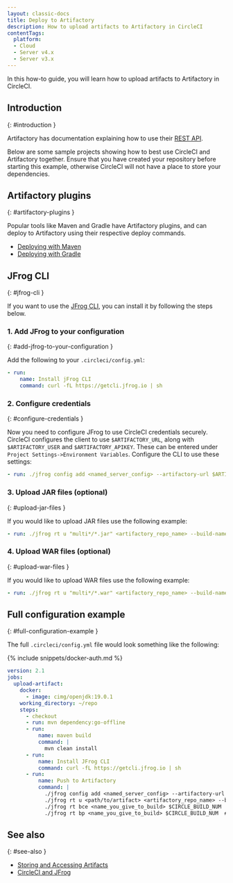 ```yaml
---
layout: classic-docs
title: Deploy to Artifactory
description: How to upload artifacts to Artifactory in CircleCI
contentTags:
  platform:
  - Cloud
  - Server v4.x
  - Server v3.x
---
```


In this how-to guide, you will learn how to upload artifacts to Artifactory in CircleCI.

## Introduction
{: #introduction }

Artifactory has documentation explaining how to use their [REST API](https://www.jfrog.com/confluence/display/RTF/Artifactory+REST+API).

Below are some sample projects showing how to best use CircleCI and Artifactory together. Ensure that you have created your repository before starting this example, otherwise CircleCI will not have a place to store your dependencies.

## Artifactory plugins
{: #artifactory-plugins }

Popular tools like Maven and Gradle have Artifactory plugins, and can deploy to Artifactory using their respective deploy commands.

- [Deploying with Maven](https://www.jfrog.com/confluence/display/RTF/Maven+Artifactory+Plugin)
- [Deploying with Gradle](https://www.jfrog.com/confluence/display/RTF/Gradle+Artifactory+Plugin)

## JFrog CLI
{: #jfrog-cli }

If you want to use the [JFrog CLI](https://www.jfrog.com/confluence/display/CLI/JFrog+CLI), you can install it by following the steps below.

### 1. Add JFrog to your configuration
{: #add-jfrog-to-your-configuration }

Add the following to your `.circleci/config.yml`:

```yml
- run:
    name: Install jFrog CLI
    command: curl -fL https://getcli.jfrog.io | sh

```
### 2. Configure credentials
{: #configure-credentials }

Now you need to configure JFrog to use CircleCI credentials securely. CircleCI configures the client to use `$ARTIFACTORY_URL`, along with `$ARTIFACTORY_USER` and `$ARTIFACTORY_APIKEY`. These can be entered under `Project Settings->Environment Variables`. Configure the CLI to use these settings:

```yml
- run: ./jfrog config add <named_server_config> --artifactory-url $ARTIFACTORY_URL --user $ARTIFACTORY_USER --apikey $ARTIFACTORY_APIKEY --interactive=false
```

### 3. Upload JAR files (optional)
{: #upload-jar-files }

If you would like to upload JAR files use the following example:

```yml
- run: ./jfrog rt u "multi*/*.jar" <artifactory_repo_name> --build-name=<name_you_give_to_build> --build-number=$CIRCLE_BUILD_NUM --flat=false
```

### 4. Upload WAR files (optional)
{: #upload-war-files }

If you would like to upload WAR files use the following example:

```yml
- run: ./jfrog rt u "multi*/*.war" <artifactory_repo_name> --build-name=<name_you_give_to_build> --build-number=$CIRCLE_BUILD_NUM --flat=false
```

## Full configuration example
{: #full-configuration-example }

The full `.circleci/config.yml` file would look something like the following:

{% include snippets/docker-auth.md %}

```yml
version: 2.1
jobs:
  upload-artifact:
    docker:
      - image: cimg/openjdk:19.0.1
    working_directory: ~/repo
    steps:
      - checkout
      - run: mvn dependency:go-offline
      - run:
          name: maven build
          command: |
            mvn clean install
      - run:
          name: Install JFrog CLI
          command: curl -fL https://getcli.jfrog.io | sh
      - run:
          name: Push to Artifactory
          command: |
            ./jfrog config add <named_server_config> --artifactory-url $ARTIFACTORY_URL --user $ARTIFACTORY_USER --apikey $ARTIFACTORY_APIKEY --interactive=false
            ./jfrog rt u <path/to/artifact> <artifactory_repo_name> --build-name=<name_you_give_to_build> --build-number=$CIRCLE_BUILD_NUM
            ./jfrog rt bce <name_you_give_to_build> $CIRCLE_BUILD_NUM  # collects all environment variables on the agent
            ./jfrog rt bp <name_you_give_to_build> $CIRCLE_BUILD_NUM  # attaches ^^ to the build in artifactory
```

## See also
{: #see-also }

- [Storing and Accessing Artifacts](/docs/artifacts/)
- [CircleCI and JFrog](https://circleci.com/circleci-and-jfrog/)

